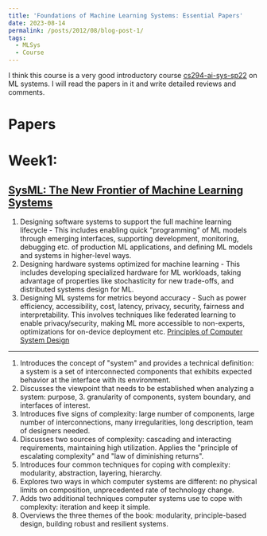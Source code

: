 ```yaml
---
title: 'Foundations of Machine Learning Systems: Essential Papers'
date: 2023-08-14
permalink: /posts/2012/08/blog-post-1/
tags:
  - MLSys
  - Course
---
```


I think this course is a very good introductory course [cs294-ai-sys-sp22](https://ucbrise.github.io/cs294-ai-sys-sp22/) on ML systems. I will read the papers in it and write detailed reviews and comments.


Papers
======
Week1:
======
[SysML: The New Frontier of Machine Learning Systems](https://arxiv.org/abs/1904.03257)
------
1. Designing software systems to support the full machine learning lifecycle - This includes enabling quick "programming" of ML models through emerging interfaces, supporting development, monitoring, debugging etc. of production ML applications, and defining ML models and systems in higher-level ways.
2. Designing hardware systems optimized for machine learning - This includes developing specialized hardware for ML workloads, taking advantage of properties like stochasticity for new trade-offs, and distributed systems design for ML.
3. Designing ML systems for metrics beyond accuracy - Such as power efficiency, accessibility, cost, latency, privacy, security, fairness and interpretability. This involves techniques like federated learning to enable privacy/security, making ML more accessible to non-experts, optimizations for on-device deployment etc.
[Principles of Computer System Design](https://www.sciencedirect.com/science/article/pii/B9780123749574000104#st0015)
------
1. Introduces the concept of "system" and provides a technical definition: a system is a set of interconnected components that exhibits expected behavior at the interface with its environment.
2. Discusses the viewpoint that needs to be established when analyzing a system: purpose, 3. granularity of components, system boundary, and interfaces of interest.
3. Introduces five signs of complexity: large number of components, large number of interconnections, many irregularities, long description, team of designers needed.
4. Discusses two sources of complexity: cascading and interacting requirements, maintaining high utilization. Applies the "principle of escalating complexity" and "law of diminishing returns".
5. Introduces four common techniques for coping with complexity: modularity, abstraction, layering, hierarchy.
6. Explores two ways in which computer systems are different: no physical limits on composition, unprecedented rate of technology change.
7. Adds two additional techniques computer systems use to cope with complexity: iteration and keep it simple.
8. Overviews the three themes of the book: modularity, principle-based design, building robust and resilient systems.
